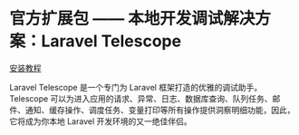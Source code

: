 # 官方扩展包 —— 本地开发调试解决方案：Laravel Telescope

[安装教程](https://laravelacademy.org/post/9687.html)


Laravel Telescope 是一个专门为 Laravel 框架打造的优雅的调试助手。Telescope 可以为进入应用的请求、异常、日志、数据库查询、队列任务、邮件、通知、缓存操作、调度任务、变量打印等所有操作提供洞察明细功能，因此，它将成为你本地 Laravel 开发环境的又一绝佳伴侣。
